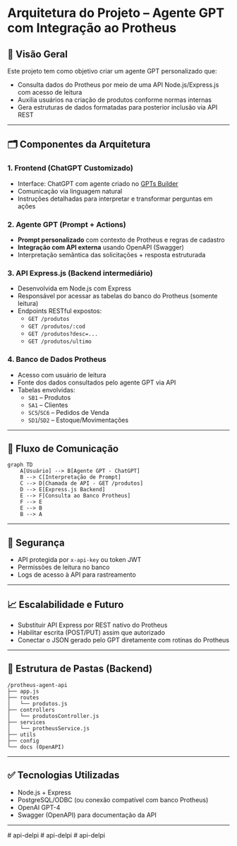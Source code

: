 # Arquitetura do Projeto – Agente GPT com Integração ao Protheus

## 🧱 Visão Geral

Este projeto tem como objetivo criar um agente GPT personalizado que:

-   Consulta dados do Protheus por meio de uma API Node.js/Express.js com acesso de leitura
-   Auxilia usuários na criação de produtos conforme normas internas
-   Gera estruturas de dados formatadas para posterior inclusão via API REST

---

## 🗂️ Componentes da Arquitetura

### 1. **Frontend (ChatGPT Customizado)**

-   Interface: ChatGPT com agente criado no [GPTs Builder](https://chat.openai.com/gpts)
-   Comunicação via linguagem natural
-   Instruções detalhadas para interpretar e transformar perguntas em ações

### 2. **Agente GPT (Prompt + Actions)**

-   **Prompt personalizado** com contexto de Protheus e regras de cadastro
-   **Integração com API externa** usando OpenAPI (Swagger)
-   Interpretação semântica das solicitações + resposta estruturada

### 3. **API Express.js (Backend intermediário)**

-   Desenvolvida em Node.js com Express
-   Responsável por acessar as tabelas do banco do Protheus (somente leitura)
-   Endpoints RESTful expostos:
    -   `GET /produtos`
    -   `GET /produtos/:cod`
    -   `GET /produtos?desc=...`
    -   `GET /produtos/ultimo`

### 4. **Banco de Dados Protheus**

-   Acesso com usuário de leitura
-   Fonte dos dados consultados pelo agente GPT via API
-   Tabelas envolvidas:
    -   `SB1` – Produtos
    -   `SA1` – Clientes
    -   `SC5`/`SC6` – Pedidos de Venda
    -   `SD1`/`SD2` – Estoque/Movimentações

---

## 🔄 Fluxo de Comunicação

```mermaid
graph TD
    A[Usuário] --> B[Agente GPT - ChatGPT]
    B --> C[Interpretação de Prompt]
    C --> D[Chamada de API - GET /produtos]
    D --> E[Express.js Backend]
    E --> F[Consulta ao Banco Protheus]
    F --> E
    E --> B
    B --> A
```

---

## 🔐 Segurança

-   API protegida por `x-api-key` ou token JWT
-   Permissões de leitura no banco
-   Logs de acesso à API para rastreamento

---

## 📈 Escalabilidade e Futuro

-   Substituir API Express por REST nativo do Protheus
-   Habilitar escrita (POST/PUT) assim que autorizado
-   Conectar o JSON gerado pelo GPT diretamente com rotinas do Protheus

---

## 📁 Estrutura de Pastas (Backend)

```
/protheus-agent-api
├── app.js
├── routes
│   └── produtos.js
├── controllers
│   └── produtosController.js
├── services
│   └── protheusService.js
├── utils
├── config
└── docs (OpenAPI)
```

---

## ✅ Tecnologias Utilizadas

-   Node.js + Express
-   PostgreSQL/ODBC (ou conexão compatível com banco Protheus)
-   OpenAI GPT-4
-   Swagger (OpenAPI) para documentação da API

---
#   a p i - d e l p i  
 #   a p i - d e l p i  
 #   a p i - d e l p i  
 